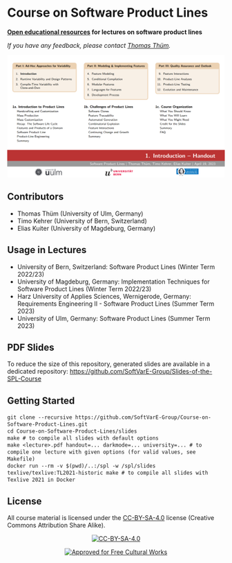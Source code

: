 # Course on Software Product Lines

**[Open educational resources](https://en.wikipedia.org/wiki/Open_educational_resources) for lectures on software product lines**

*If you have any feedback, please contact [Thomas Thüm](mailto:thomas.thuem@uni-ulm.de).*

<a href="https://github.com/SoftVarE-Group/Slides-of-the-SPL-Course">
<picture>
  <source media="(prefers-color-scheme: dark)" srcset="pics/course/overview-dark.png">
  <img src="pics/course/overview-light.png">
</picture>
</a>

## Contributors

- Thomas Thüm (University of Ulm, Germany)
- Timo Kehrer (University of Bern, Switzerland)
- Elias Kuiter (University of Magdeburg, Germany)

## Usage in Lectures

- University of Bern, Switzerland: Software Product Lines (Winter Term 2022/23)
- University of Magdeburg, Germany: Implementation Techniques for Software Product Lines (Winter Term 2022/23)
- Harz University of Applies Sciences, Wernigerode, Germany: Requirements Engineering II - Software Product Lines (Summer Term 2023)
- University of Ulm, Germany: Software Product Lines (Summer Term 2023)

## PDF Slides

To reduce the size of this repository, generated slides are available in a dedicated repository: https://github.com/SoftVarE-Group/Slides-of-the-SPL-Course

<!--
## Exercises

Exercise sheets for this course are available in a dedicated repository: https://github.com/SoftVarE-Group/Course-on-Software-Product-Lines-Exercises
-->

## Getting Started

```
git clone --recursive https://github.com/SoftVarE-Group/Course-on-Software-Product-Lines.git
cd Course-on-Software-Product-Lines/slides
make # to compile all slides with default options
make <lecture>.pdf handout=... darkmode=... university=... # to compile one lecture with given options (for valid values, see Makefile)
docker run --rm -v $(pwd)/..:/spl -w /spl/slides texlive/texlive:TL2021-historic make # to compile all slides with Texlive 2021 in Docker
```

## License

All course material is licensed under the <a href="http://creativecommons.org/licenses/by-sa/4.0/">CC-BY-SA-4.0</a> license (Creative Commons Attribution Share Alike).

<p align="center">
	<a href="http://creativecommons.org/licenses/by-sa/4.0/"><img src="https://i.creativecommons.org/l/by-sa/4.0/88x31.png" alt="CC-BY-SA-4.0"/></a>
</p>

<p align="center">
	<a href="https://creativecommons.org/share-your-work/public-domain/freeworks"><img src="https://upload.wikimedia.org/wikipedia/commons/b/b7/Approved-for-free-cultural-works.svg" alt="Approved for Free Cultural Works"/></a>
</p>
